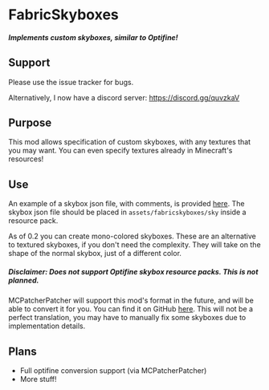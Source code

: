 # FabricSkyboxes

##### Implements custom skyboxes, similar to Optifine!

## Support

Please use the issue tracker for bugs.

Alternatively, I now have a discord server: https://discord.gg/quvzkaV

## Purpose

This mod allows specification of custom skyboxes, with any textures that you may want.
You can even specify textures already in Minecraft's resources!

## Use

An example of a skybox json file, with comments, is provided [here](https://github.com/AMereBagatelle/fabricskyboxes/blob/master/example).
The skybox json file should be placed in `assets/fabricskyboxes/sky` inside a resource pack.

As of 0.2 you can create mono-colored skyboxes.  These are an alternative to textured skyboxes, if you don't need the complexity.
They will take on the shape of the normal skybox, just of a different color.

##### Disclaimer:  Does not support Optifine skybox resource packs.  This is not planned.

MCPatcherPatcher will support this mod's format in the future, and will be able to convert it for you.
You can find it on GitHub [here](https://github.com/LambdAurora/MCPatcherPatcher).
This will not be a perfect translation, you may have to manually fix some skyboxes due to implementation details.

## Plans

- Full optifine conversion support (via MCPatcherPatcher)
- More stuff!